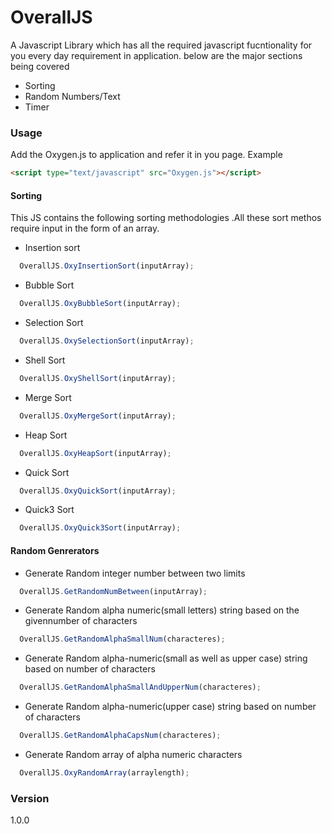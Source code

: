 #   OverallJS
A Javascript Library which has all the required javascript fucntionality for you every day requirement in application.
below are the major sections being covered
* Sorting
* Random Numbers/Text
* Timer

### Usage
Add the Oxygen.js to application and refer it in you page.
Example
```HTML
<script type="text/javascript" src="Oxygen.js"></script>
```

#### Sorting 
This JS contains the following  sorting methodologies .All these sort methos require input in the form of an array.

* Insertion sort
```JAVASCRIPT
  OverallJS.OxyInsertionSort(inputArray);
```
* Bubble Sort
```JAVASCRIPT
  OverallJS.OxyBubbleSort(inputArray);
```
* Selection Sort
```JAVASCRIPT
  OverallJS.OxySelectionSort(inputArray);
```
* Shell Sort
```JAVASCRIPT
  OverallJS.OxyShellSort(inputArray);
```
* Merge Sort
```JAVASCRIPT
  OverallJS.OxyMergeSort(inputArray);
```
* Heap Sort
```JAVASCRIPT
  OverallJS.OxyHeapSort(inputArray);
```
* Quick Sort
```JAVASCRIPT
  OverallJS.OxyQuickSort(inputArray);
```
* Quick3 Sort
```JAVASCRIPT
  OverallJS.OxyQuick3Sort(inputArray);
```

#### Random Genrerators

* Generate Random integer number between two limits
```JAVASCRIPT
  OverallJS.GetRandomNumBetween(inputArray);
```

* Generate Random alpha numeric(small letters) string based on the givennumber of characters 
```JAVASCRIPT
  OverallJS.GetRandomAlphaSmallNum(characteres);
```

* Generate Random alpha-numeric(small as well as upper case) string based on number of characters
```JAVASCRIPT
  OverallJS.GetRandomAlphaSmallAndUpperNum(characteres);
```

* Generate Random alpha-numeric(upper case) string based on number of characters
```JAVASCRIPT
  OverallJS.GetRandomAlphaCapsNum(characteres);
```

* Generate Random array of alpha numeric characters
```JAVASCRIPT
  OverallJS.OxyRandomArray(arraylength);
```



### Version
1.0.0

